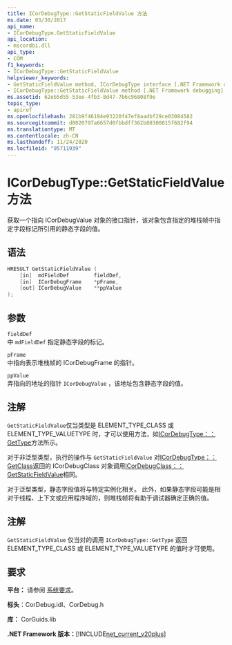 ```yaml
---
title: ICorDebugType::GetStaticFieldValue 方法
ms.date: 03/30/2017
api_name:
- ICorDebugType.GetStaticFieldValue
api_location:
- mscordbi.dll
api_type:
- COM
f1_keywords:
- ICorDebugType::GetStaticFieldValue
helpviewer_keywords:
- GetStaticFieldValue method, ICorDebugType interface [.NET Framework debugging]
- ICorDebugType::GetStaticFieldValue method [.NET Framework debugging]
ms.assetid: 62eb5d55-53ee-4fb3-8d47-7b6c96808f9e
topic_type:
- apiref
ms.openlocfilehash: 281b9f46194e93220f47ef8aadbf29ce03084582
ms.sourcegitcommit: d8020797a6657d0fbbdff362b80300815f682f94
ms.translationtype: MT
ms.contentlocale: zh-CN
ms.lasthandoff: 11/24/2020
ms.locfileid: "95711939"
---
```

# <a name="icordebugtypegetstaticfieldvalue-method"></a>ICorDebugType::GetStaticFieldValue 方法

获取一个指向 ICorDebugValue 对象的接口指针，该对象包含指定的堆栈帧中指定字段标记所引用的静态字段的值。  
  
## <a name="syntax"></a>语法  
  
```cpp  
HRESULT GetStaticFieldValue (  
    [in]  mdFieldDef        fieldDef,  
    [in]  ICorDebugFrame    *pFrame,  
    [out] ICorDebugValue    **ppValue  
);  
```  
  
## <a name="parameters"></a>参数  

 `fieldDef`  
 中 `mdFieldDef` 指定静态字段的标记。  
  
 `pFrame`  
 中指向表示堆栈帧的 ICorDebugFrame 的指针。  
  
 `ppValue`  
 弄指向的地址的指针 `ICorDebugValue` ，该地址包含静态字段的值。  
  
## <a name="remarks"></a>注解  

 `GetStaticFieldValue`仅当类型是 ELEMENT_TYPE_CLASS 或 ELEMENT_TYPE_VALUETYPE 时，才可以使用方法，如[ICorDebugType：： GetType](icordebugtype-gettype-method.md)方法所示。  
  
 对于非泛型类型，执行的操作与 `GetStaticFieldValue` 对[ICorDebugType：： GetClass](icordebugtype-getclass-method.md)返回的 ICorDebugClass 对象调用[ICorDebugClass：： GetStaticFieldValue](icordebugclass-getstaticfieldvalue-method.md)相同。  
  
 对于泛型类型，静态字段值将与特定实例化相关。 此外，如果静态字段可能是相对于线程、上下文或应用程序域的，则堆栈帧将有助于调试器确定正确的值。  
  
## <a name="remarks"></a>注解  

 `GetStaticFieldValue` 仅当对的调用 `ICorDebugType::GetType` 返回 ELEMENT_TYPE_CLASS 或 ELEMENT_TYPE_VALUETYPE 的值时才可使用。  
  
## <a name="requirements"></a>要求  

 **平台：** 请参阅 [系统要求](../../get-started/system-requirements.md)。  
  
 **标头**：CorDebug.idl、CorDebug.h  
  
 **库：** CorGuids.lib  
  
 **.NET Framework 版本：**[!INCLUDE[net_current_v20plus](../../../../includes/net-current-v20plus-md.md)]
